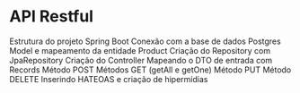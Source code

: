 # API Restful

 Estrutura do projeto Spring Boot
 Conexão com a base de dados Postgres
 Model e mapeamento da entidade Product
 Criação do Repository com JpaRepository
 Criação do Controller
 Mapeando o DTO de entrada com Records
 Método POST
 Métodos GET (getAll e getOne)
 Método PUT
 Método DELETE
 Inserindo HATEOAS  e criação de hipermídias
